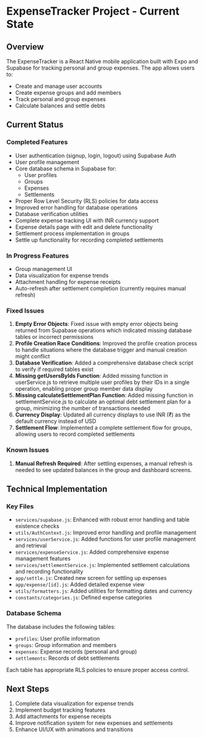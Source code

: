 # ExpenseTracker Project - Current State

## Overview

The ExpenseTracker is a React Native mobile application built with Expo and Supabase for tracking personal and group expenses. The app allows users to:

- Create and manage user accounts
- Create expense groups and add members
- Track personal and group expenses
- Calculate balances and settle debts

## Current Status

### Completed Features

- User authentication (signup, login, logout) using Supabase Auth
- User profile management
- Core database schema in Supabase for:
  - User profiles
  - Groups
  - Expenses
  - Settlements
- Proper Row Level Security (RLS) policies for data access
- Improved error handling for database operations
- Database verification utilities
- Complete expense tracking UI with INR currency support
- Expense details page with edit and delete functionality
- Settlement process implementation in groups
- Settle up functionality for recording completed settlements

### In Progress Features

- Group management UI
- Data visualization for expense trends
- Attachment handling for expense receipts
- Auto-refresh after settlement completion (currently requires manual refresh)

### Fixed Issues

1. **Empty Error Objects**: Fixed issue with empty error objects being returned from Supabase operations which indicated missing database tables or incorrect permissions
2. **Profile Creation Race Conditions**: Improved the profile creation process to handle situations where the database trigger and manual creation might conflict
3. **Database Verification**: Added a comprehensive database check script to verify if required tables exist
4. **Missing getUsersByIds Function**: Added missing function in userService.js to retrieve multiple user profiles by their IDs in a single operation, enabling proper group member data display
5. **Missing calculateSettlementPlan Function**: Added missing function in settlementService.js to calculate an optimal debt settlement plan for a group, minimizing the number of transactions needed
6. **Currency Display**: Updated all currency displays to use INR (₹) as the default currency instead of USD
7. **Settlement Flow**: Implemented a complete settlement flow for groups, allowing users to record completed settlements

### Known Issues

1. **Manual Refresh Required**: After settling expenses, a manual refresh is needed to see updated balances in the group and dashboard screens.

## Technical Implementation

### Key Files

- `services/supabase.js`: Enhanced with robust error handling and table existence checks
- `utils/AuthContext.js`: Improved error handling and profile management
- `services/userService.js`: Added functions for user profile management and retrieval
- `services/expenseService.js`: Added comprehensive expense management features
- `services/settlementService.js`: Implemented settlement calculations and recording functionality
- `app/settle.js`: Created new screen for settling up expenses
- `app/expense/[id].js`: Added detailed expense view
- `utils/formatters.js`: Added utilities for formatting dates and currency
- `constants/categories.js`: Defined expense categories

### Database Schema

The database includes the following tables:
- `profiles`: User profile information
- `groups`: Group information and members
- `expenses`: Expense records (personal and group)
- `settlements`: Records of debt settlements

Each table has appropriate RLS policies to ensure proper access control.

## Next Steps

1. Complete data visualization for expense trends
2. Implement budget tracking features
3. Add attachments for expense receipts
4. Improve notification system for new expenses and settlements
5. Enhance UI/UX with animations and transitions 